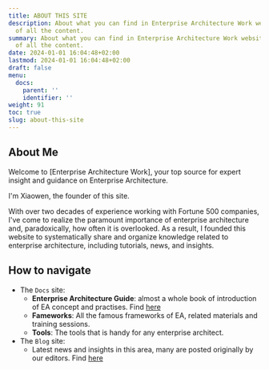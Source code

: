 ```yaml
---
title: ABOUT THIS SITE
description: About what you can find in Enterprise Architecture Work website, overview
  of all the content.
summary: About what you can find in Enterprise Architecture Work website, overview
  of all the content.
date: 2024-01-01 16:04:48+02:00
lastmod: 2024-01-01 16:04:48+02:00
draft: false
menu:
  docs:
    parent: ''
    identifier: ''
weight: 91
toc: true
slug: about-this-site
---
```



## About Me

Welcome to [Enterprise Architecture Work], your top source for expert insight and guidance on Enterprise Architecture.

I'm Xiaowen, the founder of this site. 

With over two decades of experience working with Fortune 500 companies, I've come to realize the paramount importance of enterprise architecture and, paradoxically, how often it is overlooked. As a result, I founded this website to systematically share and organize knowledge related to enterprise architecture, including tutorials, news, and insights.

## How to navigate

- The `Docs` site:
  - **Enterprise Architecture Guide**: almost a whole book of introduction of EA concept and practises. Find [here](/docs/ultimate-guides/chapter-1.1-introduction-of-enterprise-architecture/)
  - **Fameworks**: All the famous frameworks of EA, related materials and training sessions.
  - **Tools**: The tools that is handy for any enterprise architect.
- The `Blog` site:
  - Latest news and insights in this area, many are posted originally by our editors. Find [here](/blog)